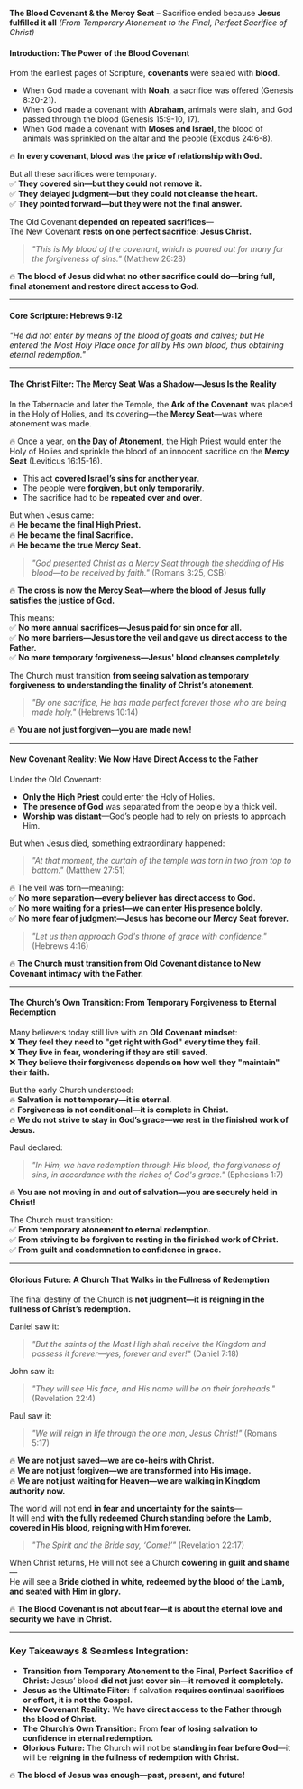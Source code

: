 **The Blood Covenant & the Mercy Seat** – Sacrifice ended because **Jesus fulfilled it all**
_(From Temporary Atonement to the Final, Perfect Sacrifice of Christ)_

#### **Introduction: The Power of the Blood Covenant**

From the earliest pages of Scripture, **covenants** were sealed with **blood**.

- When God made a covenant with **Noah**, a sacrifice was offered (Genesis 8:20-21).
- When God made a covenant with **Abraham**, animals were slain, and God passed through the blood (Genesis 15:9-10, 17).
- When God made a covenant with **Moses and Israel**, the blood of animals was sprinkled on the altar and the people (Exodus 24:6-8).

🔥 **In every covenant, blood was the price of relationship with God.**

But all these sacrifices were temporary.  
✅ **They covered sin—but they could not remove it.**  
✅ **They delayed judgment—but they could not cleanse the heart.**  
✅ **They pointed forward—but they were not the final answer.**

The Old Covenant **depended on repeated sacrifices**—  
The New Covenant **rests on one perfect sacrifice: Jesus Christ.**

> _"This is My blood of the covenant, which is poured out for many for the forgiveness of sins."_ (Matthew 26:28)

🔥 **The blood of Jesus did what no other sacrifice could do—bring full, final atonement and restore direct access to God.**

---

#### **Core Scripture: Hebrews 9:12**

_"He did not enter by means of the blood of goats and calves; but He entered the Most Holy Place once for all by His own blood, thus obtaining eternal redemption."_

---

#### **The Christ Filter: The Mercy Seat Was a Shadow—Jesus Is the Reality**

In the Tabernacle and later the Temple, the **Ark of the Covenant** was placed in the Holy of Holies, and its covering—the **Mercy Seat**—was where atonement was made.

🔥 Once a year, on **the Day of Atonement**, the High Priest would enter the Holy of Holies and sprinkle the blood of an innocent sacrifice on the **Mercy Seat** (Leviticus 16:15-16).

- This act **covered Israel’s sins for another year**.
- The people were **forgiven, but only temporarily**.
- The sacrifice had to be **repeated over and over**.

But when Jesus came:  
🔥 **He became the final High Priest.**  
🔥 **He became the final Sacrifice.**  
🔥 **He became the true Mercy Seat.**

> _"God presented Christ as a Mercy Seat through the shedding of His blood—to be received by faith."_ (Romans 3:25, CSB)

🔥 **The cross is now the Mercy Seat—where the blood of Jesus fully satisfies the justice of God.**

This means:  
✅ **No more annual sacrifices—Jesus paid for sin once for all.**  
✅ **No more barriers—Jesus tore the veil and gave us direct access to the Father.**  
✅ **No more temporary forgiveness—Jesus' blood cleanses completely.**

The Church must transition **from seeing salvation as temporary forgiveness to understanding the finality of Christ’s atonement.**

> _"By one sacrifice, He has made perfect forever those who are being made holy."_ (Hebrews 10:14)

🔥 **You are not just forgiven—you are made new!**

---

#### **New Covenant Reality: We Now Have Direct Access to the Father**

Under the Old Covenant:

- **Only the High Priest** could enter the Holy of Holies.
- **The presence of God** was separated from the people by a thick veil.
- **Worship was distant**—God’s people had to rely on priests to approach Him.

But when Jesus died, something extraordinary happened:

> _"At that moment, the curtain of the temple was torn in two from top to bottom."_ (Matthew 27:51)

🔥 The veil was torn—meaning:  
✅ **No more separation—every believer has direct access to God.**  
✅ **No more waiting for a priest—we can enter His presence boldly.**  
✅ **No more fear of judgment—Jesus has become our Mercy Seat forever.**

> _"Let us then approach God's throne of grace with confidence."_ (Hebrews 4:16)

🔥 **The Church must transition from Old Covenant distance to New Covenant intimacy with the Father.**

---

#### **The Church’s Own Transition: From Temporary Forgiveness to Eternal Redemption**

Many believers today still live with an **Old Covenant mindset**:  
❌ **They feel they need to "get right with God" every time they fail.**  
❌ **They live in fear, wondering if they are still saved.**  
❌ **They believe their forgiveness depends on how well they "maintain" their faith.**

But the early Church understood:  
🔥 **Salvation is not temporary—it is eternal.**  
🔥 **Forgiveness is not conditional—it is complete in Christ.**  
🔥 **We do not strive to stay in God’s grace—we rest in the finished work of Jesus.**

Paul declared:

> _"In Him, we have redemption through His blood, the forgiveness of sins, in accordance with the riches of God's grace."_ (Ephesians 1:7)

🔥 **You are not moving in and out of salvation—you are securely held in Christ!**

The Church must transition:  
✅ **From temporary atonement to eternal redemption.**  
✅ **From striving to be forgiven to resting in the finished work of Christ.**  
✅ **From guilt and condemnation to confidence in grace.**

---

#### **Glorious Future: A Church That Walks in the Fullness of Redemption**

The final destiny of the Church is **not judgment—it is reigning in the fullness of Christ’s redemption.**

Daniel saw it:

> _"But the saints of the Most High shall receive the Kingdom and possess it forever—yes, forever and ever!"_ (Daniel 7:18)

John saw it:

> _"They will see His face, and His name will be on their foreheads."_ (Revelation 22:4)

Paul saw it:

> _"We will reign in life through the one man, Jesus Christ!"_ (Romans 5:17)

🔥 **We are not just saved—we are co-heirs with Christ.**  
🔥 **We are not just forgiven—we are transformed into His image.**  
🔥 **We are not just waiting for Heaven—we are walking in Kingdom authority now.**

The world will not end **in fear and uncertainty for the saints**—  
It will end **with the fully redeemed Church standing before the Lamb, covered in His blood, reigning with Him forever.**

> _"The Spirit and the Bride say, ‘Come!’"_ (Revelation 22:17)

When Christ returns, He will not see a Church **cowering in guilt and shame**—  
He will see a **Bride clothed in white, redeemed by the blood of the Lamb, and seated with Him in glory.**

🔥 **The Blood Covenant is not about fear—it is about the eternal love and security we have in Christ.**

---

### **Key Takeaways & Seamless Integration:**

- **Transition from Temporary Atonement to the Final, Perfect Sacrifice of Christ:** Jesus’ blood **did not just cover sin—it removed it completely.**
- **Jesus as the Ultimate Filter:** If salvation **requires continual sacrifices or effort, it is not the Gospel.**
- **New Covenant Reality:** We **have direct access to the Father through the blood of Christ.**
- **The Church’s Own Transition:** From **fear of losing salvation to confidence in eternal redemption.**
- **Glorious Future:** The Church will not be **standing in fear before God**—it will be **reigning in the fullness of redemption with Christ.**

🔥 **The blood of Jesus was enough—past, present, and future!**